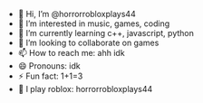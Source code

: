 - 👋 Hi, I’m @horrorrobloxplays44
- 👀 I’m interested in music, games, coding
- 🌱 I’m currently learning c++, javascript, python
- 💞️ I’m looking to collaborate on games
- 📫 How to reach me: ahh idk
- 😄 Pronouns: idk
- ⚡ Fun fact: 1+1=3
- 💎 I play roblox: horrorrobloxplays44
<!---
horrorrobloxplays44/horrorrobloxplays44 is a ✨ special ✨ repository because its `README.md` (this file) appears on your GitHub profile.
You can click the Preview link to take a look at your changes.
--->
